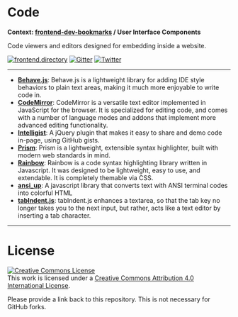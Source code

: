 # Code

**Context: [frontend-dev-bookmarks](../README.md) / User Interface Components**

Code viewers and editors designed for embedding inside a website.

[![frontend.directory](https://img.shields.io/badge/frontend-directory-blue.svg?style=flat-square)](http://frontend.directory/)
[![Gitter](https://img.shields.io/gitter/room/dypsilon/frontend-dev-bookmarks.svg?style=flat-square&maxAge=2592000)](https://gitter.im/dypsilon/frontend-dev-bookmarks)
[![Twitter](https://img.shields.io/badge/follow-twitter-55acee.svg?style=flat-square)](https://twitter.com/FrontendDir)

---

- **[Behave.js](http://jakiestfu.github.io/Behave.js/)**: Behave.js is a lightweight library for adding IDE style behaviors to plain text areas, making it much more enjoyable to write code in.
- **[CodeMirror](http://codemirror.net/)**: CodeMirror is a versatile text editor implemented in JavaScript for the browser. It is specialized for editing code, and comes with a number of language modes and addons that implement more advanced editing functionality.
- **[Intelligist](http://srobbin.com/jquery-plugins/intelligist/)**: A jQuery plugin that makes it easy to share and demo code in-page, using GitHub gists.
- **[Prism](http://prismjs.com/)**: Prism is a lightweight, extensible syntax highlighter, built with modern web standards in mind.
- **[Rainbow](https://craig.is/making/rainbows)**: Rainbow is a code syntax highlighting library written in Javascript.
  It was designed to be lightweight, easy to use, and extendable.
  It is completely themable via CSS.
- **[ansi_up](https://github.com/drudru/ansi_up)**: A javascript library that converts text with ANSI terminal codes into colorful HTML
- **[tabIndent.js](http://julianlam.github.io/tabIndent.js/)**: tabIndent.js enhances a textarea, so that the tab key no longer takes you to the next input, but rather, acts like a text editor by inserting a tab character.

---

# License

<a rel="license" href="http://creativecommons.org/licenses/by/4.0/"><img alt="Creative Commons License" style="border-width:0" src="https://i.creativecommons.org/l/by/4.0/88x31.png" /></a><br />This work is licensed under a <a rel="license" href="http://creativecommons.org/licenses/by/4.0/">Creative Commons Attribution 4.0 International License</a>.

Please provide a link back to this repository. This is not necessary for GitHub forks.
